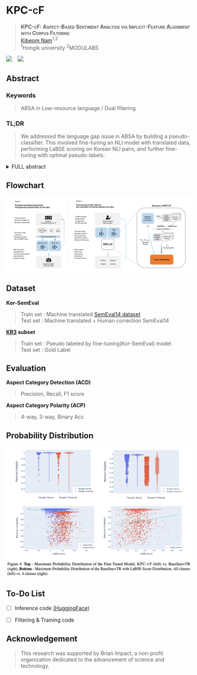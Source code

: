 # <span style="font-variant:small-caps;">KPC-cF</span> 

> **<span style="font-variant:small-caps;">KPC-cF: Aspect-Based Sentiment Analysis via Implicit-Feature Alignment with Corpus Filtering**<br>
> [Kibeom Nam](https://www.linkedin.com/in/Kibeom-nam/)<sup>1,2</sup>   
> <sup>1</sup>Hongik university <sup>2</sup>MODULABS



<a href="https://drive.google.com/file/d/1ZVGuA9SUBJ4EkunWIX8scXaYDDCENrfd/view"><img src="https://img.shields.io/static/v1?label=Paper&message=Arxiv:KPC-cF&color=red&logo=arxiv"></a> &ensp;
<a href="https://huggingface.co/KorABSA/KPC-cF"><img src="https://img.shields.io/badge/Model-Checkpoints-blue"></a> &ensp;


## Abstract
### Keywords
> ABSA in Low-resource language / Dual filtering
### TL;DR
>  We addressed the language gap issue in ABSA by building a pseudo-classifier. This involved fine-tuning an NLI model with translated data, performing LaBSE scoring on Korean NLI pairs, and further fine-tuning with optimal pseudo-labels.

<details><summary>FULL abstract</summary>
> Investigations into Aspect-Based Sentiment Analysis (ABSA) for Korean industrial reviews are notably lacking in the existing literature. Our research proposes an intuitive and effective framework for ABSA in low-resource languages such as Korean. It optimizes prediction labels by integrating translated benchmark and unlabeled Korean data. Using a model fine-tuned on translated data, we pseudo-labeled the actual Korean NLI set. Subsequently, we applied LaBSE and MSP-based filtering to this pseudo-NLI set as implicit feature, enhancing Aspect Category Detection and Polarity determination through additional training. Incorporating dual filtering, this model bridged dataset gaps, achieving positive results in Korean ABSA with minimal resources. Through additional data injection pipelines, our approach aims to utilize high-resource data and construct effective models within communities, whether corporate or individual, in low-resource language countries. Compared to English ABSA, our framework showed an approximately 3% difference in F1 scores and accuracy. We release the dataset and our code for Korean ABSA, at this link: https://github.com/namkibeom/KPC-cF.
</details>

## Flowchart
<p align="center">
  <img align="middle" width="850" src="image/paper_figure(3).png">
</p>

## Dataset
**Kor-SemEval**
> Train set : Machine translated [SemEval14 dataset](https://github.com/HSLCY/ABSA-BERT-pair)   
> Test set : Machine translated + Human 
correction SemEval14

**[KR3](https://github.com/yejoon-lee/kr3) subset**
> Train set : Pseudo labeled by fine-tuning(Kor-SemEval) model   
> Test set : Gold Label

## Evaluation 

**Aspect Category Detection (ACD)**
> Precision, Recall, F1 score

**Aspect Category Polarity (ACP)**
> 4-way, 3-way, Binary Acc

<!--
**KR3 test**
<p align="center">
  <img src="image/paper_figure(4).png" width="500" height="150">
</p>

## Embedding Visualization

<p align="center">
  <img src="image/Figure_tSNE.png" style="max-width: 350px; height: auto;" alt="">
</p>
-->
<!--
## Performance of ACD and ACP during fine-tuning 

<p align="center">
 <img src="image/paper_plot.png" width="600" height="600">
</p>
-->

## Probability Distribution

<p align="center">
  <img align="middle" width=“750" src="image/Figure_ProbDist.png">
</p>

## To-Do List

- [ ]  Inference code [(HuggingFace)](https://huggingface.co/KorABSA)
- [ ]  Filtering & Training code
  


## Acknowledgement
> This research was supported by Brian Impact, a non-profit organization dedicated to the advancement of science and technology.
